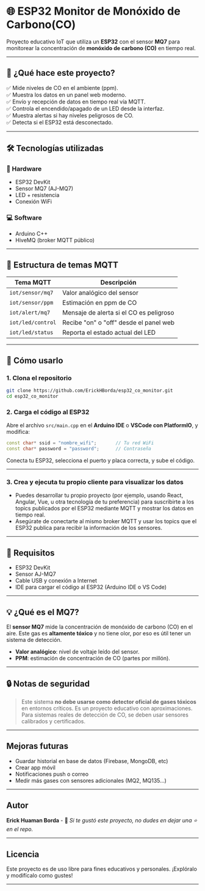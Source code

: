 # 🌐 ESP32 Monitor de Monóxido de Carbono(CO)

Proyecto educativo IoT que utiliza un **ESP32** con el sensor **MQ7** para monitorear la concentración de **monóxido de carbono (CO)** en tiempo real.

---

## 🧠 ¿Qué hace este proyecto?

✅ Mide niveles de CO en el ambiente (ppm).  
✅ Muestra los datos en un panel web moderno.  
✅ Envío y recepción de datos en tiempo real vía MQTT.  
✅ Controla el encendido/apagado de un LED desde la interfaz.  
✅ Muestra alertas si hay niveles peligrosos de CO.  
✅ Detecta si el ESP32 está desconectado.

---

## 🛠️ Tecnologías utilizadas

### 🔌 Hardware
- ESP32 DevKit
- Sensor MQ7 (AJ-MQ7)
- LED + resistencia
- Conexión WiFi

### 💻 Software
- Arduino C++
- HiveMQ (broker MQTT público)

---

## 🧩 Estructura de temas MQTT

| Tema MQTT              | Descripción                              |
|------------------------|------------------------------------------|
| `iot/sensor/mq7`       | Valor analógico del sensor               |
| `iot/sensor/ppm`       | Estimación en ppm de CO                  |
| `iot/alert/mq7`        | Mensaje de alerta si el CO es peligroso  |
| `iot/led/control`      | Recibe "on" o "off" desde el panel web   |
| `iot/led/status`       | Reporta el estado actual del LED         |

---

## 🚀 Cómo usarlo

### 1. Clona el repositorio

```bash
git clone https://github.com/ErickHBorda/esp32_co_monitor.git
cd esp32_co_monitor
````

### 2. Carga el código al ESP32

Abre el archivo `src/main.cpp` en el **Arduino IDE** o **VSCode con PlatformIO**, y modifica:

```cpp
const char* ssid = "nombre_wifi";       // Tu red WiFi
const char* password = "password";      // Contraseña
```

Conecta tu ESP32, selecciona el puerto y placa correcta, y sube el código.

---

### 3. Crea y ejecuta tu propio cliente para visualizar los datos

* Puedes desarrollar tu propio proyecto (por ejemplo, usando React, Angular, Vue, u otra tecnología de tu preferencia) para suscribirte a los topics publicados por el ESP32 mediante MQTT y mostrar los datos en tiempo real.
* Asegúrate de conectarte al mismo broker MQTT y usar los topics que el ESP32 publica para recibir la información de los sensores.

---

## 📌 Requisitos

* ESP32 DevKit
* Sensor AJ-MQ7
* Cable USB y conexión a Internet
* IDE para cargar el código al ESP32 (Arduino IDE o VS Code)

---

## 💡 ¿Qué es el MQ7?

El **sensor MQ7** mide la concentración de monóxido de carbono (CO) en el aire. Este gas es **altamente tóxico** y no tiene olor, por eso es útil tener un sistema de detección.

* **Valor analógico**: nivel de voltaje leído del sensor.
* **PPM**: estimación de concentración de CO (partes por millón).

---

## 🔒 Notas de seguridad

> Este sistema **no debe usarse como detector oficial de gases tóxicos** en entornos críticos. Es un proyecto educativo con aproximaciones. Para sistemas reales de detección de CO, se deben usar sensores calibrados y certificados.

---

## Mejoras futuras

* Guardar historial en base de datos (Firebase, MongoDB, etc)
* Crear app móvil
* Notificaciones push o correo
* Medir más gases con sensores adicionales (MQ2, MQ135...)

---

## Autor

**Erick Huaman Borda** -
📧 *Si te gustó este proyecto, no dudes en dejar una ⭐ en el repo.*

---

## Licencia

Este proyecto es de uso libre para fines educativos y personales. ¡Explóralo y modifícalo como gustes!

---
